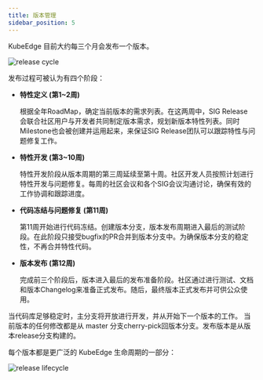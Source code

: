 ```yaml
---
title: 版本管理
sidebar_position: 5
---
```


KubeEdge 目前大约每三个月会发布一个版本。

![release cycle](/img/community/release-cycle.png)

发布过程可被认为有四个阶段：

- **特性定义 (第1~2周)**

  根据全年RoadMap，确定当前版本的需求列表。在这两周中，SIG Release 会联合社区用户与开发者共同制定版本需求，规划新版本特性列表。同时Milestone也会被创建并运用起来，来保证SIG Release团队可以跟踪特性与问题修复工作。

- **特性开发 (第3~10周)**

  特性开发阶段从版本周期的第三周延续至第十周。社区开发人员按照计划进行特性开发与问题修复。每周的社区会议和各个SIG会议沟通讨论，确保有效的工作协调和跟踪进度。

- **代码冻结与问题修复 (第11周)**

  第11周开始进行代码冻结。创建版本分支，版本发布周期进入最后的测试阶段。在此阶段只接受bugfix的PR合并到版本分支中。为确保版本分支的稳定性，不再合并特性代码。

- **版本发布 (第12周)**

  完成前三个阶段后，版本进入最后的发布准备阶段。社区通过进行测试、文档和版本Changelog来准备正式发布。随后，最终版本正式发布并可供公众使用。

当代码库足够稳定时，主分支将开放进行开发，并从开始下一个版本的工作。 当前版本的任何修改都是从 master 分支cherry-pick回版本分支。发布版本是从版本release分支构建的。

每个版本都是更广泛的 KubeEdge 生命周期的一部分：

![release lifecycle](/img/community/release-lifecycle.png)
